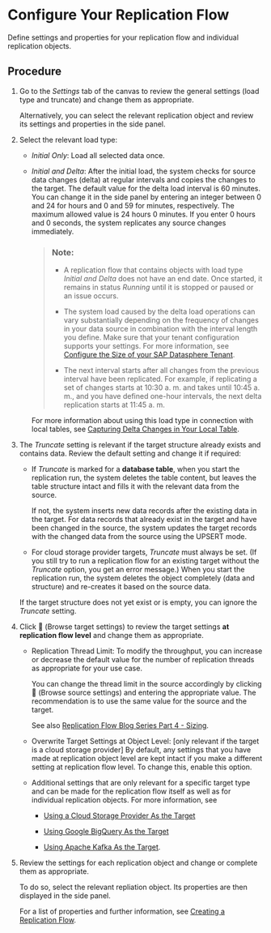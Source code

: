 <!-- loio3f5ba0c5ae3944c1b7279bb989a2a5b5 -->

<link rel="stylesheet" type="text/css" href="../css/sap-icons.css"/>

# Configure Your Replication Flow

Define settings and properties for your replication flow and individual replication objects.



## Procedure

1.  Go to the *Settings* tab of the canvas to review the general settings \(load type and truncate\) and change them as appropriate.

    Alternatively, you can select the relevant replication object and review its settings and properties in the side panel.

2.  Select the relevant load type:

    -   *Initial Only*: Load all selected data once.

    -   *Initial and Delta*: After the initial load, the system checks for source data changes \(delta\) at regular intervals and copies the changes to the target. The default value for the delta load interval is 60 minutes. You can change it in the side panel by entering an integer between 0 and 24 for hours and 0 and 59 for minutes, respectively. The maximum allowed value is 24 hours 0 minutes. If you enter 0 hours and 0 seconds, the system replicates any source changes immediately.

        > ### Note:  
        > -   A replication flow that contains objects with load type *Initial and Delta* does not have an end date. Once started, it remains in status *Running* until it is stopped or paused or an issue occurs.
        > 
        > -   The system load caused by the delta load operations can vary substantially depending on the frequency of changes in your data source in combination with the interval length you define. Make sure that your tenant configuration supports your settings. For more information, see [Configure the Size of your SAP Datasphere Tenant](https://help.sap.com/docs/SAP_DATASPHERE/9f804b8efa8043539289f42f372c4862/33f8ef4ec359409fb75925a68c23ebc3.html).
        > 
        > -   The next interval starts after all changes from the previous interval have been replicated. For example, if replicating a set of changes starts at 10:30 a. m. and takes until 10:45 a. m., and you have defined one-hour intervals, the next delta replication starts at 11:45 a. m.

        For more information about using this load type in connection with local tables, see [Capturing Delta Changes in Your Local Table](https://help.sap.com/docs/SAP_DATASPHERE/c8a54ee704e94e15926551293243fd1d/154bdffb35814d5481d1f6de143a6b9e.html).


3.  The *Truncate* setting is relevant if the target structure already exists and contains data. Review the default setting and change it if required:

    -   If *Truncate* is marked for a **database table**, when you start the replication run, the system deletes the table content, but leaves the table structure intact and fills it with the relevant data from the source.

        If not, the system inserts new data records after the existing data in the target. For data records that already exist in the target and have been changed in the source, the system updates the target records with the changed data from the source using the UPSERT mode.

    -   For cloud storage provider targets, *Truncate* must always be set. \(If you still try to run a replication flow for an existing target without the *Truncate* option, you get an error message.\) When you start the replication run, the system deletes the object completely \(data and structure\) and re-creates it based on the source data.

    If the target structure does not yet exist or is empty, you can ignore the *Truncate* setting.

4.  Click <span class="FPA-icons"></span> \(Browse target settings\) to review the target settings **at replication flow level** and change them as appropriate.

    -   Replication Thread Limit: To modify the throughput, you can increase or decrease the default value for the number of replication threads as appropriate for your use case.

        You can change the thread limit in the source accordingly by clicking <span class="FPA-icons"></span> \(Browse source settings\) and entering the appropriate value. The recommendation is to use the same value for the source and the target.

        See also [Replication Flow Blog Series Part 4 - Sizing](https://blogs.sap.com/2023/12/15/replication-flow-blog-series-part-4-sizing/).

    -   Overwrite Target Settings at Object Level: \[only relevant if the target is a cloud storage provider\] By default, any settings that you have made at replication object level are kept intact if you make a different setting at replication flow level. To change this, enable this option.

    -   Additional settings that are only relevant for a specific target type and can be made for the replication flow itself as well as for individual replication objects. For more information, see

        -   [Using a Cloud Storage Provider As the Target](using-a-cloud-storage-provider-as-the-target-43d93a2.md)

        -   [Using Google BigQuery As the Target](using-google-bigquery-as-the-target-56d4472.md)

        -   [Using Apache Kafka As the Target](using-apache-kafka-as-the-target-6df55db.md).



5.  Review the settings for each replication object and change or complete them as appropriate.

    To do so, select the relevant repliation object. Its properties are then displayed in the side panel.

    For a list of properties and further information, see [Creating a Replication Flow](creating-a-replication-flow-25e2bd7.md).


